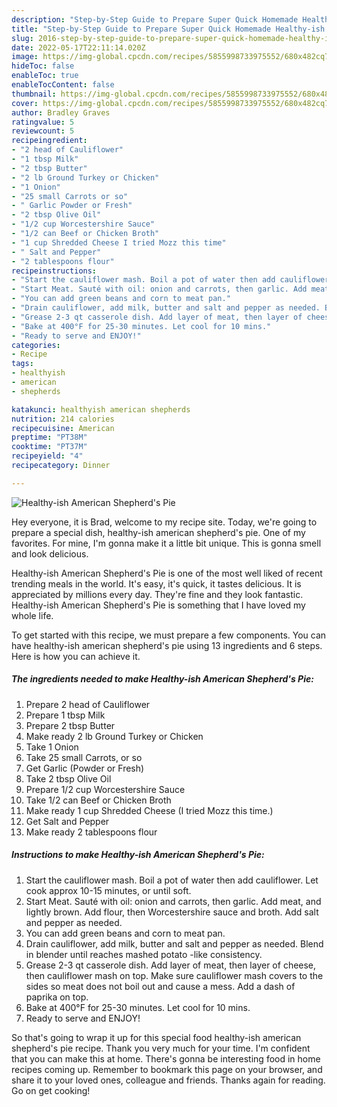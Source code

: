 ```yaml
---
description: "Step-by-Step Guide to Prepare Super Quick Homemade Healthy-ish American Shepherd&amp;#39;s Pie"
title: "Step-by-Step Guide to Prepare Super Quick Homemade Healthy-ish American Shepherd&amp;#39;s Pie"
slug: 2016-step-by-step-guide-to-prepare-super-quick-homemade-healthy-ish-american-shepherd-and-39-s-pie
date: 2022-05-17T22:11:14.020Z
image: https://img-global.cpcdn.com/recipes/5855998733975552/680x482cq70/healthy-ish-american-shepherds-pie-recipe-main-photo.jpg
hideToc: false
enableToc: true
enableTocContent: false
thumbnail: https://img-global.cpcdn.com/recipes/5855998733975552/680x482cq70/healthy-ish-american-shepherds-pie-recipe-main-photo.jpg
cover: https://img-global.cpcdn.com/recipes/5855998733975552/680x482cq70/healthy-ish-american-shepherds-pie-recipe-main-photo.jpg
author: Bradley Graves
ratingvalue: 5
reviewcount: 5
recipeingredient:
- "2 head of Cauliflower"
- "1 tbsp Milk"
- "2 tbsp Butter"
- "2 lb Ground Turkey or Chicken"
- "1 Onion"
- "25 small Carrots or so"
- " Garlic Powder or Fresh"
- "2 tbsp Olive Oil"
- "1/2 cup Worcestershire Sauce"
- "1/2 can Beef or Chicken Broth"
- "1 cup Shredded Cheese I tried Mozz this time"
- " Salt and Pepper"
- "2 tablespoons flour"
recipeinstructions:
- "Start the cauliflower mash. Boil a pot of water then add cauliflower. Let cook approx 10-15 minutes, or until soft."
- "Start Meat. Sauté with oil: onion and carrots, then garlic. Add meat, and lightly brown. Add flour, then Worcestershire sauce and broth. Add salt and pepper as needed."
- "You can add green beans and corn to meat pan."
- "Drain cauliflower, add milk, butter and salt and pepper as needed. Blend in blender until reaches mashed potato -like consistency."
- "Grease 2-3 qt casserole dish. Add layer of meat, then layer of cheese, then cauliflower mash on top. Make sure cauliflower mash covers to the sides so meat does not boil out and cause a mess. Add a dash of paprika on top."
- "Bake at 400°F for 25-30 minutes. Let cool for 10 mins."
- "Ready to serve and ENJOY!"
categories:
- Recipe
tags:
- healthyish
- american
- shepherds

katakunci: healthyish american shepherds 
nutrition: 214 calories
recipecuisine: American
preptime: "PT38M"
cooktime: "PT37M"
recipeyield: "4"
recipecategory: Dinner

---
```



![Healthy-ish American Shepherd&#39;s Pie](https://img-global.cpcdn.com/recipes/5855998733975552/680x482cq70/healthy-ish-american-shepherds-pie-recipe-main-photo.jpg)

Hey everyone, it is Brad, welcome to my recipe site. Today, we're going to prepare a special dish, healthy-ish american shepherd&#39;s pie. One of my favorites. For mine, I'm gonna make it a little bit unique. This is gonna smell and look delicious.

Healthy-ish American Shepherd&#39;s Pie is one of the most well liked of recent trending meals in the world. It's easy, it's quick, it tastes delicious. It is appreciated by millions every day. They're fine and they look fantastic. Healthy-ish American Shepherd&#39;s Pie is something that I have loved my whole life.




To get started with this recipe, we must prepare a few components. You can have healthy-ish american shepherd&#39;s pie using 13 ingredients and 6 steps. Here is how you can achieve it.

<!--inarticleads1-->

##### The ingredients needed to make Healthy-ish American Shepherd&#39;s Pie:

1. Prepare 2 head of Cauliflower
1. Prepare 1 tbsp Milk
1. Prepare 2 tbsp Butter
1. Make ready 2 lb Ground Turkey or Chicken
1. Take 1 Onion
1. Take 25 small Carrots, or so
1. Get  Garlic (Powder or Fresh)
1. Take 2 tbsp Olive Oil
1. Prepare 1/2 cup Worcestershire Sauce
1. Take 1/2 can Beef or Chicken Broth
1. Make ready 1 cup Shredded Cheese (I tried Mozz this time.)
1. Get  Salt and Pepper
1. Make ready 2 tablespoons flour




<!--inarticleads2-->

##### Instructions to make Healthy-ish American Shepherd&#39;s Pie:

1. Start the cauliflower mash. Boil a pot of water then add cauliflower. Let cook approx 10-15 minutes, or until soft.
1. Start Meat. Sauté with oil: onion and carrots, then garlic. Add meat, and lightly brown. Add flour, then Worcestershire sauce and broth. Add salt and pepper as needed.
1. You can add green beans and corn to meat pan.
1. Drain cauliflower, add milk, butter and salt and pepper as needed. Blend in blender until reaches mashed potato -like consistency.
1. Grease 2-3 qt casserole dish. Add layer of meat, then layer of cheese, then cauliflower mash on top. Make sure cauliflower mash covers to the sides so meat does not boil out and cause a mess. Add a dash of paprika on top.
1. Bake at 400°F for 25-30 minutes. Let cool for 10 mins.
1. Ready to serve and ENJOY!



So that's going to wrap it up for this special food healthy-ish american shepherd&#39;s pie recipe. Thank you very much for your time. I'm confident that you can make this at home. There's gonna be interesting food in home recipes coming up. Remember to bookmark this page on your browser, and share it to your loved ones, colleague and friends. Thanks again for reading. Go on get cooking!
